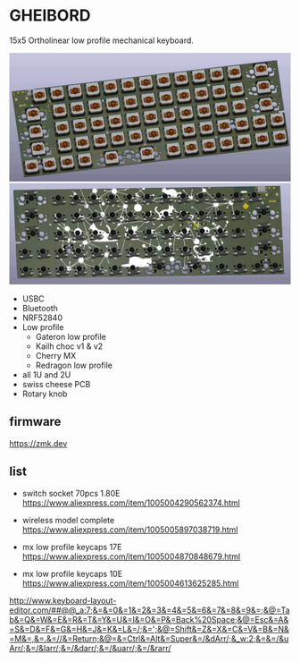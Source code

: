 # GHEIBORD

15x5 Ortholinear low profile mechanical keyboard.

![image](docs/PCB_render.png)
![image](docs/PCB_render_back.png)

- USBC
- Bluetooth
- NRF52840
- Low profile
    - Gateron low profile
    - Kailh choc v1 & v2
    - Cherry MX
    - Redragon low profile
- all 1U and 2U
- swiss cheese PCB
- Rotary knob


## firmware

https://zmk.dev

## list

- switch socket 70pcs 1.80E https://www.aliexpress.com/item/1005004290562374.html

 
- wireless model complete https://www.aliexpress.com/item/1005005897038719.html

- mx low profile keycaps 17E https://www.aliexpress.com/item/1005004870848679.html

- mx low profile keycaps 10E https://www.aliexpress.com/item/1005004613625285.html

http://www.keyboard-layout-editor.com/##@@_a:7;&=&=0&=1&=2&=3&=4&=5&=6&=7&=8&=9&=;&@=Tab&=Q&=W&=E&=R&=T&=Y&=U&=I&=O&=P&=Back%20Space;&@=Esc&=A&=S&=D&=F&=G&=H&=J&=K&=L&=/;&=';&@=Shift&=Z&=X&=C&=V&=B&=N&=M&=,&=.&=//&=Return;&@=&=Ctrl&=Alt&=Super&=/&dArr/;&_w:2;&=&=/&uArr/;&=/&larr/;&=/&darr/;&=/&uarr/;&=/&rarr/
